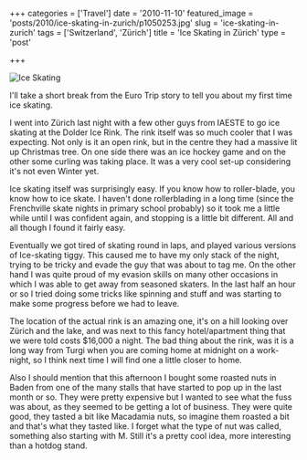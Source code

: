 +++
categories = ['Travel']
date = '2010-11-10'
featured_image = 'posts/2010/ice-skating-in-zurich/p1050253.jpg'
slug = 'ice-skating-in-zurich'
tags = ['Switzerland', 'Zürich']
title = 'Ice Skating in Zürich'
type = 'post'

+++

![Ice Skating](p1050253.jpg)

I'll take a short break from the Euro Trip story to tell you about my first time ice skating.

I went into Zürich last night with a few other guys from IAESTE to go ice skating at the Dolder Ice Rink. The rink itself was so much cooler that I was expecting. Not only is it an open rink, but in the centre they had a massive lit up Christmas tree. On one side there was an ice hockey game and on the other some curling was taking place. It was a very cool set-up considering it's not even Winter yet.

Ice skating itself was surprisingly easy. If you know how to roller-blade, you know how to ice skate. I haven't done rollerblading in a long time (since the Frenchville skate nights in primary school probably) so it took me a little while until I was confident again, and stopping is a little bit different. All and all though I found it fairly easy.

Eventually we got tired of skating round in laps, and played various versions of Ice-skating tiggy. This caused me to have my only stack of the night, trying to be tricky and evade the guy that was about to tag me. On the other hand I was quite proud of my evasion skills on many other occasions in which I was able to get away from seasoned skaters. In the last half an hour or so I tried doing some tricks like spinning and stuff and was starting to make some progress before we had to leave.

The location of the actual rink is an amazing one, it's on a hill looking over Zürich and the lake, and was next to this fancy hotel/apartment thing that we were told costs $16,000 a night. The bad thing about the rink, was it is a long way from Turgi when you are coming home at midnight on a work-night, so I think next time I will find one a little closer to home.

Also I should mention that this afternoon I bought some roasted nuts in Baden from one of the many stalls that have started to pop up in the last month or so. They were pretty expensive but I wanted to see what the fuss was about, as they seemed to be getting a lot of business. They were quite good, they tasted a bit like Macadamia nuts, so imagine them roasted a bit and that's what they tasted like. I forget what the type of nut was called, something also starting with M. Still it's a pretty cool idea, more interesting than a hotdog stand.